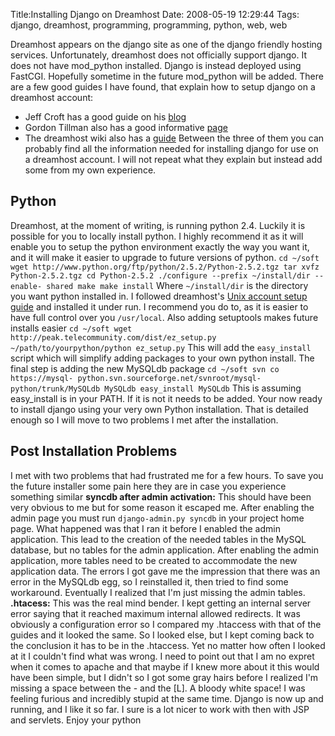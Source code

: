 Title:Installing Django on Dreamhost
Date: 2008-05-19 12:29:44
Tags: django, dreamhost, programming, programming, python, web, web

Dreamhost appears on the django site as one of the django friendly hosting
services. Unfortunately, dreamhost does not officially support django. It does
not have mod_python installed. Django is instead deployed using FastCGI.
Hopefully sometime in the future mod_python will be added. There are a few
good guides I have found, that explain how to setup django on a dreamhost
account:

* Jeff Croft has a good guide on his [blog](http://jeffcroft.com/blog/2006/may/11/django-dreamhost/)
* Gordon Tillman also has a good informative [page](http://www.gordontillman.info/Development/DjangoDreamhost)
* The dreamhost wiki also has a [guide](http://wiki.dreamhost.com/index.php/Django)
Between the three of them you can probably find all the information needed for
installing django for use on a dreamhost account. I will not repeat what they
explain but instead add some from my own experience.

## Python

Dreamhost, at the moment of writing, is running python 2.4. Luckily it is
possible for you to locally install python. I highly recommend it as it will
enable you to setup the python environment exactly the way you want it, and it
will make it easier to upgrade to future versions of python. ` cd ~/soft wget
http://www.python.org/ftp/python/2.5.2/Python-2.5.2.tgz tar xvfz
Python-2.5.2.tgz cd Python-2.5.2 ./configure --prefix ~/install/dir --enable-
shared make make install ` Where `~/install/dir` is the directory you want
python installed in. I followed dreamhost's [Unix account setup
guide](http://wiki.dreamhost.com/Unix_account_setup) and installed it under
run. I recommend you do to, as it is easier to have full control over you
`/usr/local`. Also adding setuptools makes future installs easier ` cd ~/soft
wget http://peak.telecommunity.com/dist/ez_setup.py
~/path/to/yourpython/python ez_setup.py ` This will add the `easy_install`
script which will simplify adding packages to your own python install. The
final step is adding the new MySQLdb package ` cd ~/soft svn co https://mysql-
python.svn.sourceforge.net/svnroot/mysql-python/trunk/MySQLdb MySQLdb
easy_install MySQLdb ` This is assuming easy_install is in your PATH. If it is
not it needs to be added. Your now ready to install django using your very own
Python installation. That is detailed enough so I will move to two problems I
met after the installation.

## Post Installation Problems

I met with two problems that had frustrated me for a few hours. To save you
the future installer some pain here they are in case you experience something
similar **syncdb after admin activation:** This should have been very obvious
to me but for some reason it escaped me. After enabling the admin page you
must run `django-admin.py syncdb` in your project home page. What happened was
that I ran it before I enabled the admin application. This lead to the
creation of the needed tables in the MySQL database, but no tables for the
admin application. After enabling the admin application, more tables need to
be created to accommodate the new application data. The errors I got gave me
the impression that there was an error in the MySQLdb egg, so I reinstalled
it, then tried to find some workaround. Eventually I realized that I'm just
missing the admin tables. **.htacess:** This was the real mind bender. I kept
getting an internal server error saying that it reached maximum internal
allowed redirects. It was obviously a configuration error so I compared my
.htaccess with that of the guides and it looked the same. So I looked else,
but I kept coming back to the conclusion it has to be in the .htaccess. Yet no
matter how often I looked at it I couldn't find what was wrong. I need to
point out that I am no expret when it comes to apache and that maybe if I knew
more about it this would have been simple, but I didn't so I got some gray
hairs before I realized I'm missing a space between the - and the [L]. A
bloody white space! I was feeling furious and incredibly stupid at the same
time. Django is now up and running, and I like it so far. I sure is a lot
nicer to work with then with JSP and servlets. Enjoy your python


